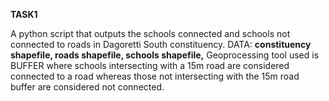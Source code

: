 **TASK1**

A python script that outputs the schools connected and schools not connected to roads in Dagoretti South constituency.
DATA:
**constituency shapefile,
roads shapefile,
schools shapefile,**
Geoprocessing tool used is BUFFER where schools intersecting with a 15m road are considered connected to a road whereas those not intersecting with the 15m road buffer are considered not connected.
